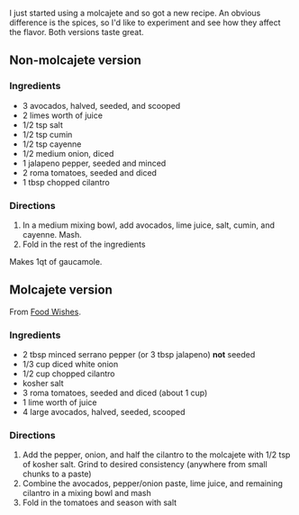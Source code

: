 I just started using a molcajete and so got a new recipe. An obvious difference
is the spices, so I'd like to experiment and see how they affect the flavor.
Both versions taste great.

## Non-molcajete version ##

### Ingredients ###

* 3 avocados, halved, seeded, and scooped
* 2 limes worth of juice
* 1/2 tsp salt
* 1/2 tsp cumin
* 1/2 tsp cayenne
* 1/2 medium onion, diced
* 1 jalapeno pepper, seeded and minced
* 2 roma tomatoes, seeded and diced
* 1 tbsp chopped cilantro

### Directions ###

1. In a medium mixing bowl, add avocados, lime juice, salt, cumin, and cayenne. Mash.
2. Fold in the rest of the ingredients

Makes 1qt of gaucamole.

## Molcajete version ##

From [Food Wishes](http://foodwishes.blogspot.com/2016/09/classic-guacamole-how-to-make-guacamole.html).

### Ingredients ###

* 2 tbsp minced serrano pepper (or 3 tbsp jalapeno) **not** seeded
* 1/3 cup diced white onion
* 1/2 cup chopped cilantro
* kosher salt
* 3 roma tomatoes, seeded and diced (about 1 cup)
* 1 lime worth of juice
* 4 large avocados, halved, seeded, scooped

### Directions ###

1. Add the pepper, onion, and half the cilantro to the molcajete with 1/2 tsp of
   kosher salt. Grind to desired consistency (anywhere from small chunks to a
   paste)
2. Combine the avocados, pepper/onion paste, lime juice, and remaining cilantro
   in a mixing bowl and mash
3. Fold in the tomatoes and season with salt
